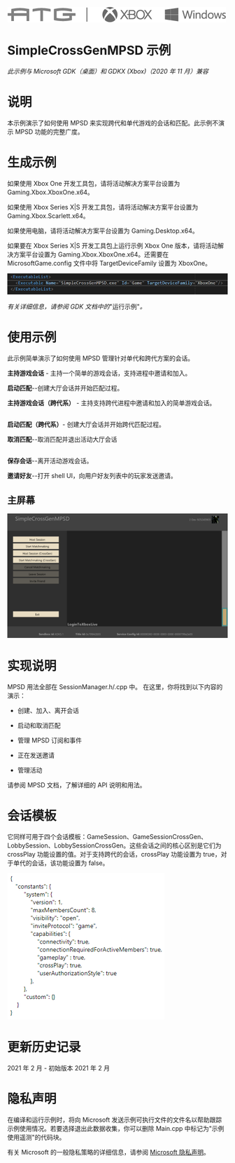   ![](./media/image1.png)

#   SimpleCrossGenMPSD 示例

*此示例与 Microsoft GDK（桌面）和 GDKX (Xbox)（2020 年 11 月）兼容*

# 说明

本示例演示了如何使用 MPSD 来实现跨代和单代游戏的会话和匹配。此示例不演示
MPSD 功能的完整广度。

# 生成示例

如果使用 Xbox One 开发工具包，请将活动解决方案平台设置为
Gaming.Xbox.XboxOne.x64。

如果使用 Xbox Series X|S 开发工具包，请将活动解决方案平台设置为
Gaming.Xbox.Scarlett.x64。

如果使用电脑，请将活动解决方案平台设置为 Gaming.Desktop.x64。

如果要在 Xbox Series X|S 开发工具包上运行示例 Xbox One
版本，请将活动解决方案平台设置为 Gaming.Xbox.XboxOne.x64。还需要在
MicrosoftGame.config 文件中将 TargetDeviceFamily 设置为 XboxOne。

![](./media/image3.png)

*有关详细信息，请参阅 GDK 文档中的*"运行示例"*。*

# 使用示例

此示例简单演示了如何使用 MPSD 管理针对单代和跨代方案的会话。

**主持游戏会话** - 主持一个简单的游戏会话，支持进程中邀请和加入。

**启动匹配**--创建大厅会话并开始匹配过程。

**主持游戏会话（跨代系）** -
主持支持跨代进程中邀请和加入的简单游戏会话。

## 

**启动匹配（跨代系）**- 创建大厅会话并开始跨代匹配过程。

**取消匹配**--取消匹配并退出活动大厅会话

## 

**保存会话**--离开活动游戏会话。

**邀请好友**--打开 shell UI，向用户好友列表中的玩家发送邀请。

## 

## 主屏幕

![Graphical user interface, text, website Description automatically generated](./media/image4.png)

# 实现说明

MPSD 用法全部在 SessionManager.h/.cpp 中。
在这里，你将找到以下内容的演示：

-   创建、加入、离开会话

-   启动和取消匹配

-   管理 MPSD 订阅和事件

-   正在发送邀请

-   管理活动

请参阅 MPSD 文档，了解详细的 API 说明和用法。

# 会话模板

它同样可用于四个会话模板：GameSession、GameSessionCrossGen、LobbySession、LobbySessionCrossGen。这些会话之间的核心区别是它们为
crossPlay 功能设置的值。对于支持跨代的会话，crossPlay 功能设置为
true，对于单代的会话，该功能设置为 false。

![Text Description automatically generated](./media/image5.png)

# 更新历史记录

2021 年 2 月 - 初始版本 2021 年 2 月

# 隐私声明

在编译和运行示例时，将向 Microsoft
发送示例可执行文件的文件名以帮助跟踪示例使用情况。若要选择退出此数据收集，你可以删除
Main.cpp 中标记为"示例使用遥测"的代码块。

有关 Microsoft 的一般隐私策略的详细信息，请参阅 [Microsoft
隐私声明](https://privacy.microsoft.com/en-us/privacystatement/)。
